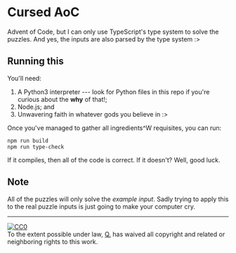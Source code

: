 # Cursed AoC

Advent of Code, but I can only use TypeScript's type system to solve the puzzles. And yes, the inputs are also parsed by the type system :>

## Running this

You'll need:

1. A Python3 interpreter --- look for Python files in this repo if you're curious about the **why** of that!;
2. Node.js; and
3. Unwavering faith in whatever gods you believe in :>

Once you've managed to gather all ingredients^W requisites, you can run:

    npm run build
    npm run type-check

If it compiles, then all of the code is correct. If it doesn't? Well, good luck.

## Note

All of the puzzles will only solve the _example input_. Sadly trying to apply this to the real puzzle inputs is just going to make your computer cry.

---

<p xmlns:dct="http://purl.org/dc/terms/">
  <a rel="license"
     href="http://creativecommons.org/publicdomain/zero/1.0/">
    <img src="http://i.creativecommons.org/p/zero/1.0/88x31.png" style="border-style: none;" alt="CC0" />
  </a>
  <br />
  To the extent possible under law,
  <a rel="dct:publisher"
     href="https://robotlolita.me/">
    <span property="dct:title">Q.</span></a>
  has waived all copyright and related or neighboring rights to
  this work.
</p>
